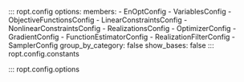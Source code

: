 ::: ropt.config
    options:
        members:
            - EnOptConfig
            - VariablesConfig
            - ObjectiveFunctionsConfig
            - LinearConstraintsConfig
            - NonlinearConstraintsConfig
            - RealizationsConfig
            - OptimizerConfig
            - GradientConfig
            - FunctionEstimatorConfig
            - RealizationFilterConfig
            - SamplerConfig
        group_by_category: false
        show_bases: false
::: ropt.config.constants

::: ropt.config.options
